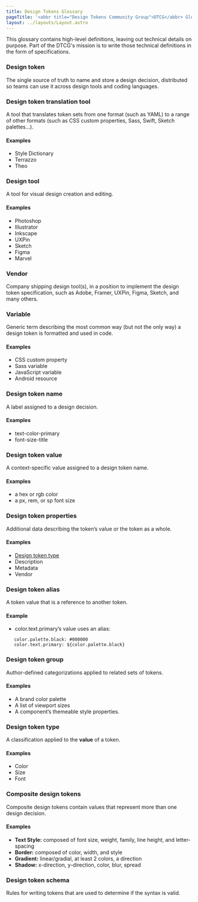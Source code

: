```yaml
---
title: Design Tokens Glossary
pageTitle: '<abbr title="Design Tokens Community Group">DTCG</abbr> Glossary'
layout: ../layouts/Layout.astro
---
```


This glossary contains high-level definitions, leaving out technical details on purpose. Part of the DTCG's mission is to write those technical definitions in the form of specifications.

### Design token

The single source of truth to name and store a design decision, distributed so teams can use it across design tools and coding languages.

### Design token translation tool

A tool that translates token sets from one format (such as YAML) to a range of other formats (such as CSS custom properties, Sass, Swift, Sketch palettes…).

#### Examples

- Style Dictionary
- Terrazzo
- Theo

### Design tool

A tool for visual design creation and editing.

#### Examples

- Photoshop
- Illustrator
- Inkscape
- UXPin
- Sketch
- Figma
- Marvel

### Vendor

Company shipping design tool(s), in a position to implement the design token specification, such as Adobe, Framer, UXPin, Figma, Sketch, and many others.

### Variable

Generic term describing the most common way (but not the only way) a design token is formatted and used in code.

#### Examples

- CSS custom property
- Sass variable
- JavaScript variable
- Android resource

### Design token name

A label assigned to a design decision.

#### Examples

- text-color-primary
- font-size-title

### Design token value

A context-specific value assigned to a design token name.

#### Examples

- a hex or rgb color
- a px, rem, or sp font size

### Design token properties

Additional data describing the token’s value or the token as a whole.

#### Examples

- [Design token type](#design-token-type)
- Description
- Metadata
- Vendor

### Design token alias

A token value that is a reference to another token.

#### Example

- color.text.primary’s value uses an alias:

```
   color.palette.black: #000000
   color.text.primary: ${color.palette.black}
```

### Design token group

Author-defined categorizations applied to related sets of tokens.

#### Examples

- A brand color palette
- A list of viewport sizes
- A component’s themeable style properties.

### Design token type

A classification applied to the **value** of a token.

#### Examples

- Color
- Size
- Font

### Composite design tokens

Composite design tokens contain values that represent more than one design decision.

#### Examples

- **Text Style:** composed of font size, weight, family, line height, and letter-spacing
- **Border:** composed of color, width, and style
- **Gradient:** linear/gradial, at least 2 colors, a direction
- **Shadow:** x-direction, y-direction, color, blur, spread

### Design token schema

Rules for writing tokens that are used to determine if the syntax is valid.
